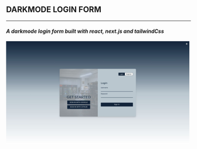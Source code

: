 ## DARKMODE LOGIN FORM
---
#### _A darkmode login form built with react, next.js and tailwindCss_

<img src="https://github.com/Elmoustafi-22/darkmode-login-form/raw/refs/heads/main/public/image.jfif" alt="Screenshot of the webpage." width="500"/>
